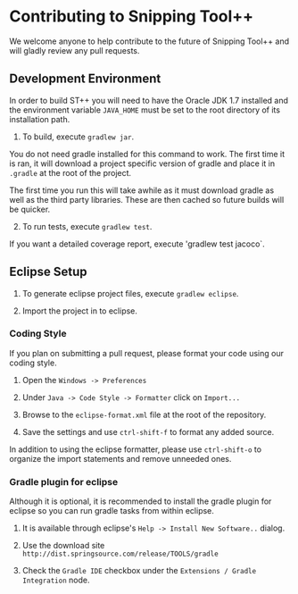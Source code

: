 # Contributing to Snipping Tool++

We welcome anyone to help contribute to the future of Snipping Tool++ and will gladly review any pull requests.

## Development Environment

In order to build ST++ you will need to have the Oracle JDK 1.7 installed and the environment variable `JAVA_HOME` must be set to the root directory of its installation path.

1. To build, execute `gradlew jar`. 

You do not need gradle installed for this command to work. The first time it is ran, it will download a project specific version of gradle and place it in `.gradle` at the root of the project.

The first time you run this will take awhile as it must download gradle as well as the third party libraries. These are then cached so future builds will be quicker.

2. To run tests, execute `gradlew test`.

If you want a detailed coverage report, execute 'gradlew test jacoco`.

## Eclipse Setup

1. To generate eclipse project files, execute `gradlew eclipse`.

2. Import the project in to eclipse.

### Coding Style

If you plan on submitting a pull request, please format your code using our coding style.

1. Open the `Windows -> Preferences`

2. Under `Java -> Code Style -> Formatter` click on `Import...`

3. Browse to the `eclipse-format.xml` file at the root of the repository.

4. Save the settings and use `ctrl-shift-f` to format any added source.

In addition to using the eclipse formatter, please use `ctrl-shift-o` to organize the import statements and remove unneeded ones.

### Gradle plugin for eclipse

Although it is optional, it is recommended to install the gradle plugin for eclipse so you can run gradle tasks from within eclipse.


1. It is available through eclipse's `Help -> Install New Software..` dialog.

2. Use the download site `http://dist.springsource.com/release/TOOLS/gradle`

3. Check the `Gradle IDE` checkbox under the `Extensions / Gradle Integration` node.




